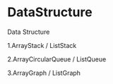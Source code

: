 # DataStructure
Data Structure

1.ArrayStack / ListStack

2.ArrayCircularQueue / ListQueue

3.ArrayGraph / ListGraph
